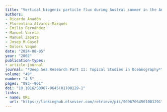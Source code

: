 ```yaml
---
title: "Vertical biogenic particle flux during Austral summer in the Antarctic Peninsula area"
authors:
- Ricardo Anadón
- Florentina Alvarez-Marqués
- Emilio Fernández
- Manuel Varela
- Manuel Zapata
- Josep M Gasol
- Dolors Vaqué
date: "2024-08-05"
year: "2002"
publication-types:
- article-journal
journal: "*Deep Sea Research Part II: Topical Studies in Oceanography*"
volume: "49"
number: "4-5"
pages: "883--901"
doi: "10.1016/S0967-0645(01)00129-1"
links:
- name: URL
  url: "https://linkinghub.elsevier.com/retrieve/pii/S0967064501001291"
---
```

